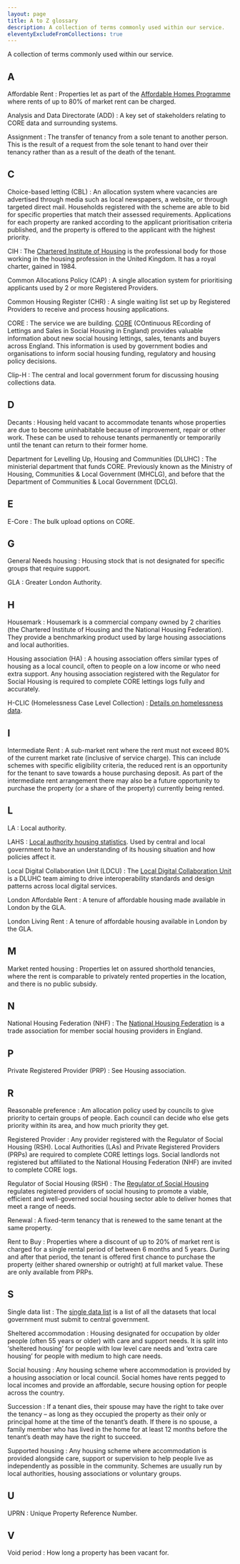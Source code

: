 ```yaml
---
layout: page
title: A to Z glossary
description: A collection of terms commonly used within our service.
eleventyExcludeFromCollections: true
---
```


A collection of terms commonly used within our service.

## A

Affordable Rent
: Properties let as part of the [Affordable Homes Programme](https://www.gov.uk/government/collections/affordable-homes-programme-2021-to-2026) where rents of up to 80% of market rent can be charged.

Analysis and Data Directorate (ADD)
: A key set of stakeholders relating to CORE data and surrounding systems.

Assignment
: The transfer of tenancy from a sole tenant to another person. This is the result of a request from the sole tenant to hand over their tenancy rather than as a result of the death of the tenant.

## C

Choice-based letting (CBL)
: An allocation system where vacancies are advertised through media such as local newspapers, a website, or through targeted direct mail. Households registered with the scheme are able to bid for specific properties that match their assessed requirements. Applications for each property are ranked according to the applicant prioritisation criteria published, and the property is offered to the applicant with the highest priority.

CIH
: The [Chartered Institute of Housing](https://www.cih.org) is the professional body for those working in the housing profession in the United Kingdom. It has a royal charter, gained in 1984.

Common Allocations Policy (CAP)
: A single allocation system for prioritising applicants used by 2 or more Registered Providers.

Common Housing Register (CHR)
: A single waiting list set up by Registered Providers to receive and process housing applications.

CORE
: The service we are building. [CORE](https://core.communities.gov.uk) (COntinuous REcording of Lettings and Sales in Social Housing in England) provides valuable information about new social housing lettings, sales, tenants and buyers across England. This information is used by government bodies and organisations to inform social housing funding, regulatory and housing policy decisions.

Clip-H
: The central and local government forum for discussing housing collections data.

## D

Decants
: Housing held vacant to accommodate tenants whose properties are due to become uninhabitable because of improvement, repair or other work. These can be used to rehouse tenants permanently or temporarily until the tenant can return to their former home.

Department for Levelling Up, Housing and Communities (DLUHC)
: The ministerial department that funds CORE. Previously known as the Ministry of Housing, Communities & Local Government (MHCLG), and before that the Department of Communities & Local Government (DCLG).

## E

E-Core
: The bulk upload options on CORE.

## G

General Needs housing
: Housing stock that is not designated for specific groups that require support.

GLA
: Greater London Authority.

## H

Housemark
: Housemark is a commercial company owned by 2 charities (the Chartered Institute of Housing and the National Housing Federation). They provide a benchmarking product used by large housing associations and local authorities.

Housing association (HA)
: A housing association offers similar types of housing as a local council, often to people on a low income or who need extra support. Any housing association registered with the Regulator for Social Housing is required to complete CORE lettings logs fully and accurately.

H-CLIC (Homelessness Case Level Collection)
: [Details on homelessness data](https://gss.civilservice.gov.uk/user-facing-pages/mhclg-homelessness-statistics-user-forum/).

## I

Intermediate Rent
: A sub-market rent where the rent must not exceed 80% of the current market rate (inclusive of service charge). This can include schemes with specific eligibility criteria, the reduced rent is an opportunity for the tenant to save towards a house purchasing deposit. As part of the intermediate rent arrangement there may also be a future opportunity to purchase the property (or a share of the property) currently being rented.

## L

LA
: Local authority.

LAHS
: [Local authority housing statistics](https://www.gov.uk/government/collections/local-authority-housing-data). Used by central and local government to have an understanding of its housing situation and how policies affect it.

Local Digital Collaboration Unit (LDCU)
: The [Local Digital Collaboration Unit](https://www.localdigital.gov.uk) is a DLUHC team aiming to drive interoperability standards and design patterns across local digital services.

London Affordable Rent
: A tenure of affordable housing made available in London by the GLA.

London Living Rent
: A tenure of affordable housing available in London by the GLA.

## M

Market rented housing
: Properties let on assured shorthold tenancies, where the rent is comparable to privately rented properties in the location, and there is no public subsidy.

## N

National Housing Federation (NHF)
: The [National Housing Federation](https://www.housing.org.uk) is a trade association for member social housing providers in England.

## P

Private Registered Provider (PRP)
: See Housing association.

## R

Reasonable preference
: Am allocation policy used by councils to give priority to certain groups of people. Each council can decide who else gets priority within its area, and how much priority they get.

Registered Provider
: Any provider registered with the Regulator of Social Housing (RSH). Local Authorities (LAs) and Private Registered Providers (PRPs) are required to complete CORE lettings logs. Social landlords not registered but affiliated to the National Housing Federation (NHF) are invited to complete CORE logs.

Regulator of Social Housing (RSH)
: The [Regulator of Social Housing](https://www.gov.uk/government/organisations/regulator-of-social-housing) regulates registered providers of social housing to promote a viable, efficient and well-governed social housing sector able to deliver homes that meet a range of needs.

Renewal
: A fixed-term tenancy that is renewed to the same tenant at the same property.

Rent to Buy
: Properties where a discount of up to 20% of market rent is charged for a single rental period of between 6 months and 5 years. During and after that period, the tenant is offered first chance to purchase the property (either shared ownership or outright) at full market value. These are only available from PRPs.

## S

Single data list
: The [single data list](https://www.gov.uk/government/publications/single-data-list) is a list of all the datasets that local government must submit to central government.

Sheltered accommodation
: Housing designated for occupation by older people (often 55 years or older) with care and support needs. It is split into ‘sheltered housing’ for people with low level care needs and ‘extra care housing’ for people with medium to high care needs.

Social housing
: Any housing scheme where accommodation is provided by a housing association or local council. Social homes have rents pegged to local incomes and provide an affordable, secure housing option for people across the country.

Succession
: If a tenant dies, their spouse may have the right to take over the tenancy – as long as they occupied the property as their only or principal home at the time of the tenant’s death. If there is no spouse, a family member who has lived in the home for at least 12 months before the tenant’s death may have the right to succeed.

Supported housing
: Any housing scheme where accommodation is provided alongside care, support or supervision to help people live as independently as possible in the community. Schemes are usually run by local authorities, housing associations or voluntary groups.

## U

UPRN
: Unique Property Reference Number.

## V

Void period
: How long a property has been vacant for.
